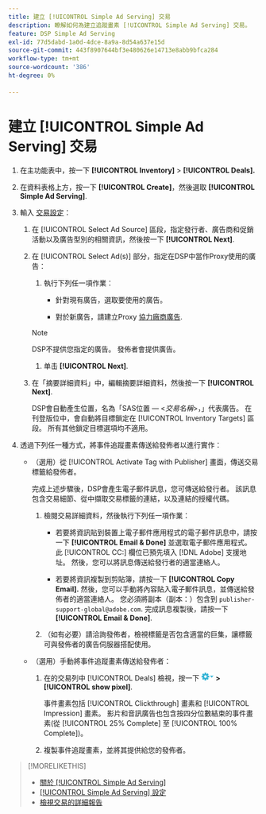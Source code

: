 ```yaml
---
title: 建立 [!UICONTROL Simple Ad Serving] 交易
description: 瞭解如何為建立追蹤畫素 [!UICONTROL Simple Ad Serving] 交易。
feature: DSP Simple Ad Serving
exl-id: 77d5dabd-1a0d-4dce-8a9a-8d54a637e15d
source-git-commit: 443f8907644bf3e480626e14713e8abb9bfca284
workflow-type: tm+mt
source-wordcount: '386'
ht-degree: 0%

---
```


# 建立 [!UICONTROL Simple Ad Serving] 交易

1. 在主功能表中，按一下 **[!UICONTROL Inventory]** > **[!UICONTROL Deals].**

1. 在資料表格上方，按一下 **[!UICONTROL Create]**，然後選取 **[!UICONTROL Simple Ad Serving]**.

1. 輸入 [交易設定](simple-deal-settings.md)：

   1. 在 [!UICONTROL Select Ad Source] 區段，指定發行者、廣告商和促銷活動以及廣告型別的相關資訊，然後按一下 **[!UICONTROL Next]**.

   1. 在 [!UICONTROL Select Ad(s)] 部分，指定在DSP中當作Proxy使用的廣告：

      1. 執行下列任一項作業：

         * 針對現有廣告，選取要使用的廣告。

         * 對於新廣告，請建立Proxy [協力廠商廣告](/help/dsp/campaign-management/ads/ad-create-multiple.md).
      >[!NOTE]
      > DSP不提供您指定的廣告。 發佈者會提供廣告。

      1. 单击 **[!UICONTROL Next]**.
   1. 在「摘要詳細資料」中，編輯摘要詳細資料，然後按一下 **[!UICONTROL Next]**.

      DSP會自動產生位置，名為「SAS位置 — &lt;*交易名稱*>，」代表廣告。 在刊登版位中，會自動將目標鎖定在 [!UICONTROL Inventory Targets] 區段。 所有其他鎖定目標選項均不適用。



1. 透過下列任一種方式，將事件追蹤畫素傳送給發佈者以進行實作：

   * （選用）從 [!UICONTROL Activate Tag with Publisher] 畫面，傳送交易標籤給發佈者。

      完成上述步驟後，DSP會產生電子郵件訊息，您可傳送給發行者。 該訊息包含交易細節、從中擷取交易標籤的連結，以及連結的授權代碼。

      1. 檢閱交易詳細資料，然後執行下列任一項作業：

         * 若要將資訊貼到裝置上電子郵件應用程式的電子郵件訊息中，請按一下 **[!UICONTROL Email & Done]** 並選取電子郵件應用程式。 此 [!UICONTROL CC:] 欄位已預先填入 [!DNL Adobe] 支援地址。 然後，您可以將訊息傳送給發行者的適當連絡人。

         * 若要將資訊複製到剪貼簿，請按一下 **[!UICONTROL Copy Email].** 然後，您可以手動將內容貼入電子郵件訊息，並傳送給發佈者的適當連絡人。 您必須將副本（副本：）包含到 `publisher-support-global@adobe.com`. 完成訊息複製後，請按一下 **[!UICONTROL Email & Done]**.
      1. （如有必要）請洽詢發佈者，檢視標籤是否包含適當的巨集，讓標籤可與發佈者的廣告伺服器搭配使用。
   * （選用）手動將事件追蹤畫素傳送給發佈者：

      1. 在的交易列中 [!UICONTROL Deals] 檢視，按一下 ![選項功能表](/help/dsp/assets/options-menu.png) **>[!UICONTROL show pixel]**.

         事件畫素包括 [!UICONTROL Clickthrough] 畫素和 [!UICONTROL Impression] 畫素。 影片和音訊廣告也包含按四分位數結束的事件畫素(從 [!UICONTROL 25% Complete] 至 [!UICONTROL 100% Complete])。

      1. 複製事件追蹤畫素，並將其提供給您的發佈者。



>[!MORELIKETHIS]
>
>* [關於 [!UICONTROL Simple Ad Serving]](simple-deal-about.md)
>* [[!UICONTROL Simple Ad Serving] 設定](simple-deal-settings.md)
>* [檢視交易的詳細報告](/help/dsp/inventory/deal-view-report.md)


<!-- add back when reimplemented:
>* [View Event-Tracking Pixels for a [!UICONTROL Simple Ad Serving] Deal](simple-deal-show-pixels.md)
-->
